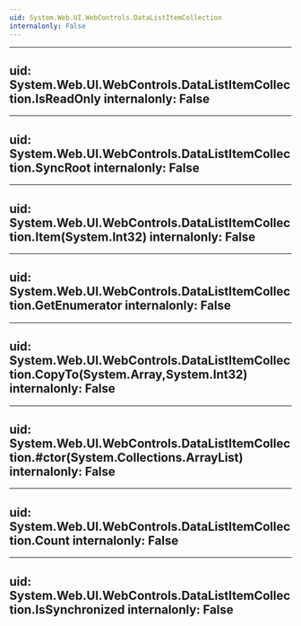 ```yaml
---
uid: System.Web.UI.WebControls.DataListItemCollection
internalonly: False
---
```


---
uid: System.Web.UI.WebControls.DataListItemCollection.IsReadOnly
internalonly: False
---

---
uid: System.Web.UI.WebControls.DataListItemCollection.SyncRoot
internalonly: False
---

---
uid: System.Web.UI.WebControls.DataListItemCollection.Item(System.Int32)
internalonly: False
---

---
uid: System.Web.UI.WebControls.DataListItemCollection.GetEnumerator
internalonly: False
---

---
uid: System.Web.UI.WebControls.DataListItemCollection.CopyTo(System.Array,System.Int32)
internalonly: False
---

---
uid: System.Web.UI.WebControls.DataListItemCollection.#ctor(System.Collections.ArrayList)
internalonly: False
---

---
uid: System.Web.UI.WebControls.DataListItemCollection.Count
internalonly: False
---

---
uid: System.Web.UI.WebControls.DataListItemCollection.IsSynchronized
internalonly: False
---
